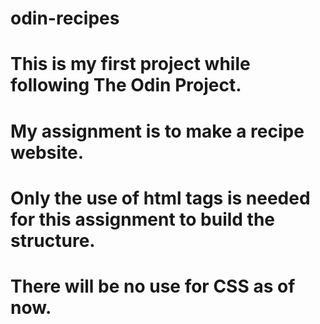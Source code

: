 # odin-recipes

# This is my first project while following The Odin Project.
# My assignment is to make a recipe website.

# Only the use of html tags is needed for this assignment to build the structure.
# There will be no use for CSS as of now.